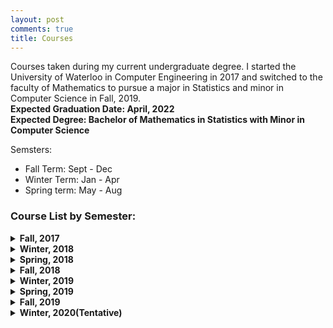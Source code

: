 ```yaml
---
layout: post
comments: true
title: Courses
---
```



Courses taken during my current undergraduate degree. I started the University of Waterloo in Computer Engineering in 2017 and switched to the faculty of Mathematics to pursue a major in Statistics and minor in Computer Science in Fall, 2019. <br>
**Expected Graduation Date: April, 2022** <br>
**Expected Degree: Bachelor of Mathematics in Statistics with Minor in Computer Science** <br>

Semsters:
* Fall Term: Sept - Dec <br>
* Winter Term: Jan - Apr <br>
* Spring term: May - Aug <br>

### Course List by Semester:

<details><summary><b>Fall, 2017</b></summary>
<p> 
<ul>
	<li> ECE 150: Fundamentals of Programming</li>
	<li> ECE 105: Classical Mechanics </li>
	<li>ECE 190: Engineering Profession and Practice</li>
	<li>CHE 102: Chemistry for Engineers </li>
	<li>MATH 115: Linear Algebra</li>
	<li>MATH 117: Calculus 1 for Engineering</li>
</ul>
</p>
</details>


<details><summary><b>Winter, 2018</b></summary>
<p> 
<ul>
	<li>PD 20: Engineering Workplace Skills I: Developing Reasoned Conclusions</li>
	<li>CO-OP 1: Technical Operations Intern @ Interset </li>
</ul>
</p>
</details>

<details><summary><b>Spring, 2018</b></summary>
<ul>
	<li>ECE 124: Digital Circuits</li>
	<li>ECE 140: Linear Circuits</li>
	<li>ECE 108: Discrete Mathematics</li>
	<li>ECE 106: Electricity and Magnetism</li>
	<li>Math 119: Calculus 2 for Engineering</li>

</ul>
</details>


<details><summary><b>Fall, 2018</b></summary>
<ul>
	<li>PD 21: Engineering Workplace Skills II: Developing Effectve Plans</li>
	<li>CO-OP 2: Data Analyst @ HelloGbye</li>
</ul>
</details>


<details><summary><b>Winter, 2019</b></summary>
<ul>
	<li>ECE 204: Numerical Methods</li>
	<li>ECE 240: Electronic Circuits</li>
	<li>ECE 222: Computer Design and Organization </li>
	<li>ECE 250: Algorithms and Data Structures</li>
	<li>ECE 205: Advanced Calculus 1 for Engineers</li>
	<li>ECE 290: Engineering Profession, Ethics, and Law</li>
</ul>
</details>

<details><summary><b>Spring, 2019</b></summary>
<ul>
	<li>PD 3: Communication</li>
	<li>CO-OP 3: Python NLP Intern @ Loom Analytics
</ul>
</details>


<details><summary><b>Fall, 2019</b></summary>
<ul>
	<li>STAT 240: Probability (Advanced)</li>
	<li>MATH 235: Linear ALgebra 2</li>
	<li>MATH 237: Calculus 3</li>
	<li>MATH 135: Introduction to Algebra</li>
	<li>SPCOM 100: Interpersonal Communication</li>
	<li>PD 11: Technical Report Writing</li>
</ul>
</details>

<details><summary><b>Winter, 2020(Tentative)</b></summary>
<ul>
	<li>STAT 241: Statistics (Advanced)</li>
	<li>STAT 333: Applied Probability</li>
	<li>MATH 239: Introduction to Combinatorics</li>
	<li>CS 245: Logic and Computation</li>
	<li>CS 246: Object-Oriented Software Development</li>
</ul>
</details>


















